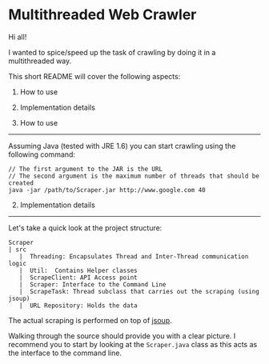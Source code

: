Multithreaded Web Crawler
====

Hi all!

I wanted to spice/speed up the task of crawling by doing it in a multithreaded way.

This short README will cover the following aspects:

1.  How to use
2.  Implementation details

1. How to use
----

Assuming Java (tested with JRE 1.6) you can start crawling using the following command:
```
// The first argument to the JAR is the URL
// The second argument is the maximum number of threads that should be created
java -jar /path/to/Scraper.jar http://www.google.com 40
```

2.  Implementation details
----

Let's take a quick look at the project structure:
```
Scraper
| src
   |  Threading: Encapsulates Thread and Inter-Thread communication logic
   |  Util:  Contains Helper classes
   |  ScrapeClient: API Access point
   |  Scraper: Interface to the Command Line
   |  ScrapeTask: Thread subclass that carries out the scraping (using jsoup)
   |  URL Repository: Holds the data
```

The actual scraping is performed on top of [jsoup](http://jsoup.org).

Walking through the source should provide you with a clear picture. I recommend you to start by looking at the `Scraper.java` class as this acts as the interface to the command line.
